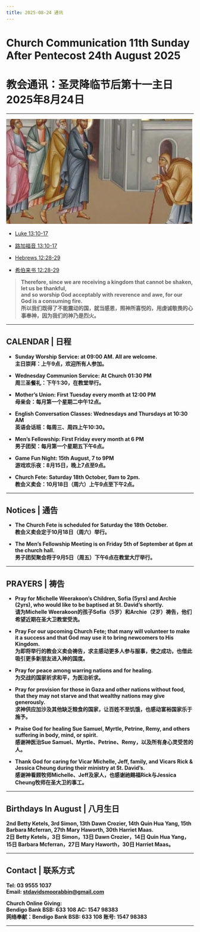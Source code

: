 ```yaml
---
title: 2025-08-24 通讯
---
```


# Church Communication 11th Sunday After Pentecost 24th August 2025  
# 教会通讯：圣灵降临节后第十一主日2025年8月24日  

---
![image](./img/img20250824.jpg)
- [Luke 13:10-17](https://www.biblegateway.com/passage/?search=Luke%2013%3A10-17&version=NIV)
- [路加福音 13:10-17](https://www.biblegateway.com/passage/?search=Luke%2013%3A10-17&version=CUVMPS)

- [Hebrews 12:28-29](https://www.biblegateway.com/passage/?search=Hebrews%2012%3A28-29&version=NIV)
- [希伯来书 12:28-29](https://www.biblegateway.com/passage/?search=Hebrews%2012%3A28-29&version=CUVMPS)

> **Therefore, since we are receiving a kingdom that cannot be shaken, let us be thankful,  
> and so worship God acceptably with reverence and awe, for our God is a consuming fire.**  
> **所以我们既得了不能震动的国，就当感恩，照神所喜悦的，用虔诚敬畏的心事奉神，因为我们的神乃是烈火。**

---

## CALENDAR | 日程  

- **Sunday Worship Service: at 09:00 AM. All are welcome.**  
  **主日崇拜：上午9点，欢迎所有人参加。**

- **Wednesday Communion Service: At Church 01:30 PM**  
  **周三圣餐礼：下午1:30，在教堂举行。**

- **Mother’s Union: First Tuesday every month at 12:00 PM**  
  **母亲会：每月第一个星期二中午12点。**

- **English Conversation Classes: Wednesdays and Thursdays at 10:30 AM**  
  **英语会话班：每周三、周四上午10:30。**

- **Men’s Fellowship: First Friday every month at 6 PM**  
  **男子团契：每月第一个星期五下午6点。**

- **Game Fun Night: 15th August, 7 to 9PM**  
  **游戏欢乐夜：8月15日，晚上7点至9点。**

- **Church Fete: Saturday 18th October, 9am to 2pm.**  
  **教会义卖会：10月18日（周六）上午9点至下午2点。**

---

## Notices | 通告  

- **The Church Fete is scheduled for Saturday the 18th October.**  
  **教会义卖会定于10月18日（周六）举行。**

- **The Men’s Fellowship Meeting is on Friday 5th of September at 6pm at the church hall.**  
  **男子团契聚会将于9月5日（周五）下午6点在教堂大厅举行。**

---

## PRAYERS | 祷告  

- **Pray for Michelle Weerakoon’s Children, Sofia (5yrs) and Archie (2yrs), who would like to be baptised at St. David’s shortly.**  
  **请为Michelle Weerakoon的孩子Sofia（5岁）和Archie（2岁）祷告，他们希望近期在圣大卫教堂受洗。**

- **Pray For our upcoming Church Fete; that many will volunteer to make it a success and that God may use it to bring newcomers to His Kingdom.**  
  **为即将举行的教会义卖会祷告，求主感动更多人参与服事，使之成功，也借此吸引更多新朋友进入神的国度。**

- **Pray for peace among warring nations and for healing.**  
  **为交战的国家祈求和平，为医治祈求。**

- **Pray for provision for those in Gaza and other nations without food, that they may not starve and that wealthy nations may give generously.**  
  **求神供应加沙及其他缺乏粮食的国家，让百姓不至饥饿，也感动富裕国家乐于施予。**

- **Praise God for healing Sue Samuel, Myrtle, Petrine, Remy, and others suffering in body, mind, or spirit.**  
  **感谢神医治Sue Samuel、Myrtle、Petrine、Remy，以及所有身心灵受苦的人。**

- **Thank God for caring for Vicar Michelle, Jeff, family, and Vicars Rick & Jessica Cheung during their ministry at St. David’s.**  
  **感谢神看顾牧师Michelle、Jeff及家人，也感谢祂赐福Rick与Jessica Cheung牧师在圣大卫的事工。**

---

## Birthdays In August | 八月生日  

**2nd Betty Ketels, 3rd Simon, 13th Dawn Crozier, 14th Quin Hua Yang, 15th Barbara Mcferran, 27th Mary Haworth, 30th Harriet Maas.**  
**2日 Betty Ketels，3日 Simon，13日 Dawn Crozier，14日 Quin Hua Yang，15日 Barbara Mcferran，27日 Mary Haworth，30日 Harriet Maas。**

---

## Contact | 联系方式  

**Tel: 03 9555 1037**  
**Email: stdavidsmoorabbin@gmail.com**  

**Church Online Giving:**  
**Bendigo Bank BSB: 633 108 AC: 1547 98383**  
**网络奉献：Bendigo Bank BSB: 633 108 账号: 1547 98383**

---
